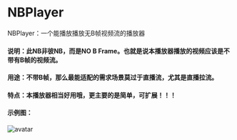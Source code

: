 # NBPlayer
NBPlayer：一个能播放播放无B帧视频流的播放器

#### 说明：此NB非彼NB，而是NO B Frame。也就是说本播放器播放的视频应该是不带有B帧的视频流。


#### 用途：不带B帧，那么最能适配的需求场景莫过于直播流，尤其是直播拉流。


#### 特点：本播放器相当好用哦，更主要的是简单，可扩展！！！


#### 示例图：
![avatar](https://github.com/renhui/NBPlayer/blob/master/NBPlayer/device-2018-06-05-195737.png)

